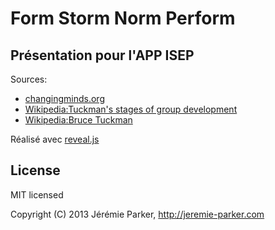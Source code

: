 # Form Storm Norm Perform
## Présentation pour l'APP ISEP

Sources:
+ [changingminds.org](http://changingminds.org/explanations/groups/form_storm_norm_perform.htm)
+ [Wikipedia:Tuckman's stages of group development](http://en.wikipedia.org/wiki/Tuckman's_stages_of_group_development)
+ [Wikipedia:Bruce Tuckman](http://en.wikipedia.org/wiki/Bruce_Tuckman)

Réalisé avec [reveal.js](https://github.com/hakimel/reveal.js)

## License
MIT licensed

Copyright (C) 2013 Jérémie Parker, http://jeremie-parker.com
